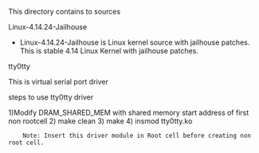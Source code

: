 
This directory contains to sources

Linux-4.14.24-Jailhouse

 - Linux-4.14.24-Jailhouse is Linux kernel source with jailhouse patches. This is stable 4.14 Linux Kernel
   with jailhouse patches. 

tty0tty

This is virtual serial port driver

steps to use tty0tty driver

 1)Modify DRAM_SHARED_MEM with shared memory start address of first non rootcell
 2) make clean
 3) make 
 4) insmod tty0tty.ko

        Note: Insert this driver module in Root cell before creating non root cell.

